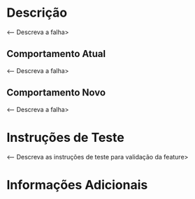 # Descrição

<-- Descreva a falha>



## Comportamento Atual

<-- Descreva a falha>


## Comportamento Novo

<-- Descreva a falha>


# Instruções de Teste

<-- Descreva as instruções de teste para validação da feature>


# Informações Adicionais
